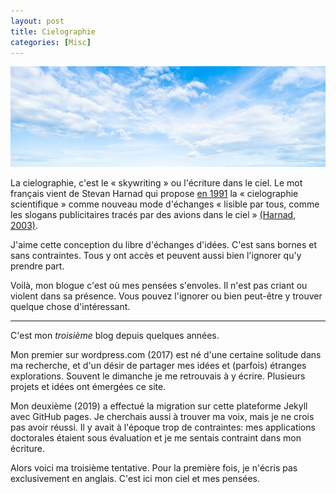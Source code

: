 ```yaml
---
layout: post
title: Cielographie
categories: [Misc]
---
```


![](./media/2020-07-25/sky.jpg)

La cielographie, c'est le « skywriting » ou l'écriture dans le ciel. Le mot français vient de Stevan Harnad qui propose [en 1991]((https://www.southampton.ac.uk/~harnad/Papers/Harnad/harnad90.skywriting.html)) la « cielographie scientifique » comme
nouveau mode d'échanges « lisible par tous, comme les slogans publicitaires tracés par des avions dans le ciel » [(Harnad, 2003)](https://eprints.soton.ac.uk/257710/1/cielographie.pdf).

J'aime cette conception du libre d'échanges d'idées. C'est sans bornes et sans contraintes. Tous y ont accès et peuvent aussi bien l'ignorer qu'y prendre part.

Voilà, mon blogue c'est où mes pensées s'envoles. Il n'est pas criant ou violent dans sa présence. Vous pouvez l'ignorer ou bien peut-être y trouver quelque chose d'intéressant.

***

C'est mon *troisième* blog depuis quelques années. 

Mon premier sur wordpress.com (2017) est né d'une certaine solitude dans ma recherche, et d'un désir de partager mes idées et (parfois) étranges explorations. Souvent le dimanche je me retrouvais à y écrire. Plusieurs projets et idées ont émergées ce site.

Mon deuxième (2019) a effectué la migration sur cette plateforme Jekyll avec GitHub pages. Je cherchais aussi à trouver ma voix, mais je ne crois pas avoir réussi. Il y avait à l'époque trop de contraintes: mes applications doctorales étaient sous évaluation et je me sentais contraint dans mon écriture. 

Alors voici ma troisième tentative. Pour la première fois, je n'écris pas exclusivement en anglais. C'est ici mon ciel et mes pensées.